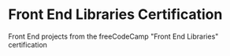 # Front End Libraries Certification
Front End projects from the freeCodeCamp "Front End Libraries" certification
